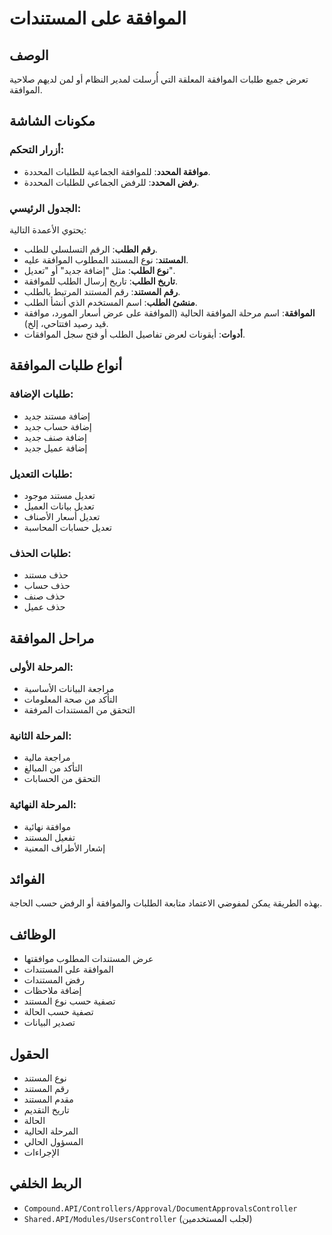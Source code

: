 # الموافقة على المستندات

## الوصف
تعرض جميع طلبات الموافقة المعلقة التي أُرسلت لمدير النظام أو لمن لديهم صلاحية الموافقة.

## مكونات الشاشة

### أزرار التحكم:
- **موافقة المحدد**: للموافقة الجماعية للطلبات المحددة.
- **رفض المحدد**: للرفض الجماعي للطلبات المحددة.

### الجدول الرئيسي:
يحتوي الأعمدة التالية:

- **رقم الطلب**: الرقم التسلسلي للطلب.
- **المستند**: نوع المستند المطلوب الموافقة عليه.
- **نوع الطلب**: مثل "إضافة جديد" أو "تعديل".
- **تاريخ الطلب**: تاريخ إرسال الطلب للموافقة.
- **رقم المستند**: رقم المستند المرتبط بالطلب.
- **منشئ الطلب**: اسم المستخدم الذي أنشأ الطلب.
- **الموافقة**: اسم مرحلة الموافقة الحالية (الموافقة على عرض أسعار المورد، موافقة قيد رصيد افتتاحي، إلخ).
- **أدوات**: أيقونات لعرض تفاصيل الطلب أو فتح سجل الموافقات.

## أنواع طلبات الموافقة

### طلبات الإضافة:
- إضافة مستند جديد
- إضافة حساب جديد
- إضافة صنف جديد
- إضافة عميل جديد

### طلبات التعديل:
- تعديل مستند موجود
- تعديل بيانات العميل
- تعديل أسعار الأصناف
- تعديل حسابات المحاسبة

### طلبات الحذف:
- حذف مستند
- حذف حساب
- حذف صنف
- حذف عميل

## مراحل الموافقة

### المرحلة الأولى:
- مراجعة البيانات الأساسية
- التأكد من صحة المعلومات
- التحقق من المستندات المرفقة

### المرحلة الثانية:
- مراجعة مالية
- التأكد من المبالغ
- التحقق من الحسابات

### المرحلة النهائية:
- موافقة نهائية
- تفعيل المستند
- إشعار الأطراف المعنية

## الفوائد

بهذه الطريقة يمكن لمفوضي الاعتماد متابعة الطلبات والموافقة أو الرفض حسب الحاجة.

## الوظائف
- عرض المستندات المطلوب موافقتها
- الموافقة على المستندات
- رفض المستندات
- إضافة ملاحظات
- تصفية حسب نوع المستند
- تصفية حسب الحالة
- تصدير البيانات

## الحقول
- نوع المستند
- رقم المستند
- مقدم المستند
- تاريخ التقديم
- الحالة
- المرحلة الحالية
- المسؤول الحالي
- الإجراءات

## الربط الخلفي
- `Compound.API/Controllers/Approval/DocumentApprovalsController`
- `Shared.API/Modules/UsersController` (لجلب المستخدمين)
